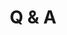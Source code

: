 ---
# Determines which item appears first on the schedule (lowest number (0) appears first)
sequence_id: 2

# Time of the event
time: 09:50 - 10:00

# Title of the event
title: Q & A

# Image
img: ../organizers/zachary.jpg
img_link: https://zna.do
---